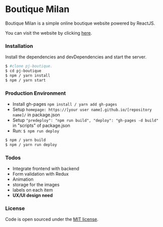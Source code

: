 # Boutique Milan

Boutique Milan is a simple online boutique website powered by ReactJS.

You can visit the website by clicking [here](https://miri4ech.github.io/pj-boutique).

### Installation

Install the dependencies and devDependencies and start the server.

```sh
$ #clone pj-boutique.
$ cd pj-boutique
$ npm / yarn install
$ npm / yarn start 
```

### Production Environment

 - Install gh-pages ```npm install / yarn add gh-pages```
 - Setup ```homepage: https://[your user name].github.io/[repository name]/``` in package.json
 - Setup ```"predeploy": "npm run build", "deploy": "gh-pages -d build"``` in "scripts" of package.json 
 - Run: ```$ npm run deploy```

```sh
$ npm / yarn build
$ npm / yarn run deploy
```

### Todos

 - Integrate frontend with backend
 - Form validation with Redux
 - Animation
 - storage for the images
 - labels on each item
 - **UX/UI design need**

### License

Code is open sourced under the [MIT license](LICENSE.md).